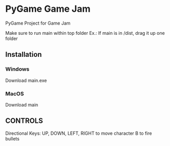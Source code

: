 # PyGame Game Jam

PyGame Project for Game Jam

Make sure to run main within top folder
Ex.: If main is in /dist, drag it up one folder

## Installation
### Windows
Download main.exe

### MacOS
Download main

## CONTROLS

Directional Keys: UP, DOWN, LEFT, RIGHT to move character
B to fire bullets
